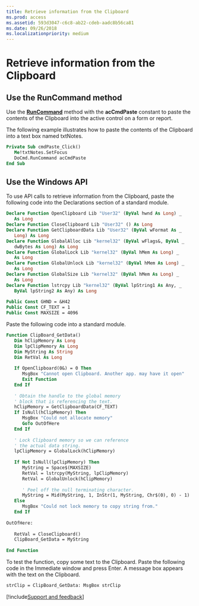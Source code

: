 ```yaml
---
title: Retrieve information from the Clipboard
ms.prod: access
ms.assetid: 593d3047-c6c8-ab22-cdeb-aadc8b56ca81
ms.date: 09/26/2018
ms.localizationpriority: medium
---
```



# Retrieve information from the Clipboard

## Use the RunCommand method

Use the **[RunCommand](../../../api/Access.DoCmd.RunCommand.md)** method with the **acCmdPaste** constant to paste the contents of the Clipboard into the active control on a form or report.

The following example illustrates how to paste the contents of the Clipboard into a text box named txtNotes.

```vb
Private Sub cmdPaste_Click() 
   Me!txtNotes.SetFocus 
   DoCmd.RunCommand acCmdPaste 
End Sub
```

## Use the Windows API

To use API calls to retrieve information from the Clipboard, paste the following code into the Declarations section of a standard module.

```vb
Declare Function OpenClipboard Lib "User32" (ByVal hwnd As Long) _ 
   As Long 
Declare Function CloseClipboard Lib "User32" () As Long 
Declare Function GetClipboardData Lib "User32" (ByVal wFormat As _ 
   Long) As Long 
Declare Function GlobalAlloc Lib "kernel32" (ByVal wFlags&, ByVal _ 
   dwBytes As Long) As Long 
Declare Function GlobalLock Lib "kernel32" (ByVal hMem As Long) _ 
   As Long 
Declare Function GlobalUnlock Lib "kernel32" (ByVal hMem As Long) _ 
   As Long 
Declare Function GlobalSize Lib "kernel32" (ByVal hMem As Long) _ 
   As Long 
Declare Function lstrcpy Lib "kernel32" (ByVal lpString1 As Any, _ 
   ByVal lpString2 As Any) As Long 
 
Public Const GHND = &H42 
Public Const CF_TEXT = 1 
Public Const MAXSIZE = 4096
```

Paste the following code into a standard module.

```vb
Function ClipBoard_GetData() 
   Dim hClipMemory As Long 
   Dim lpClipMemory As Long 
   Dim MyString As String 
   Dim RetVal As Long 
 
   If OpenClipboard(0&) = 0 Then 
      MsgBox "Cannot open Clipboard. Another app. may have it open" 
      Exit Function 
   End If 
          
   ' Obtain the handle to the global memory 
   ' block that is referencing the text. 
   hClipMemory = GetClipboardData(CF_TEXT) 
   If IsNull(hClipMemory) Then 
      MsgBox "Could not allocate memory" 
      GoTo OutOfHere 
   End If 
 
   ' Lock Clipboard memory so we can reference 
   ' the actual data string. 
   lpClipMemory = GlobalLock(hClipMemory) 
 
   If Not IsNull(lpClipMemory) Then 
      MyString = Space$(MAXSIZE) 
      RetVal = lstrcpy(MyString, lpClipMemory) 
      RetVal = GlobalUnlock(hClipMemory) 
       
      ' Peel off the null terminating character. 
      MyString = Mid(MyString, 1, InStr(1, MyString, Chr$(0), 0) - 1) 
   Else 
      MsgBox "Could not lock memory to copy string from." 
   End If 
 
OutOfHere: 
 
   RetVal = CloseClipboard() 
   ClipBoard_GetData = MyString 
 
End Function
```

To test the function, copy some text to the Clipboard. Paste the following code in the Immediate window and press Enter. A message box appears with the text on the Clipboard.

```vb
strClip = ClipBoard_GetData: MsgBox strClip
```

[!include[Support and feedback](~/includes/feedback-boilerplate.md)]

